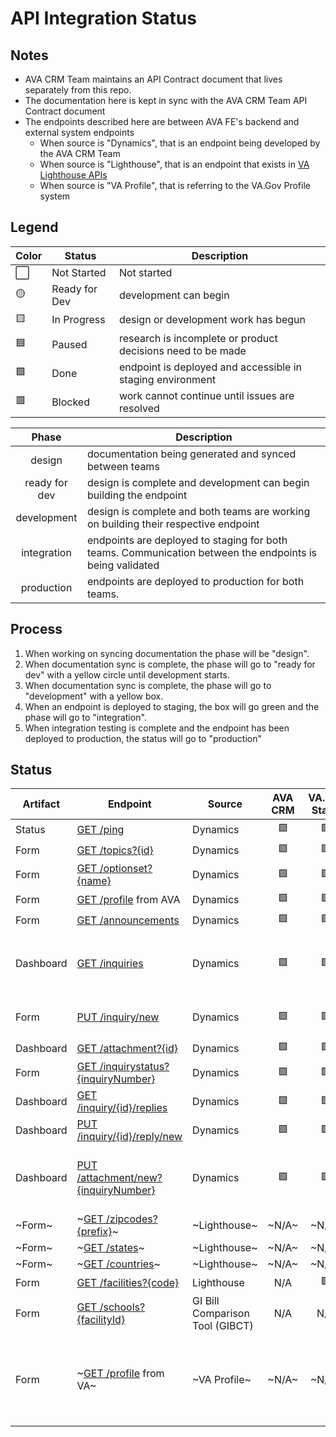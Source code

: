 # API Integration Status

## Notes
* AVA CRM Team maintains an API Contract document that lives separately from this repo.
* The documentation here is kept in sync with the AVA CRM Team API Contract document
* The endpoints described here are between AVA FE's backend and external system endpoints
    *  When source is "Dynamics", that is an endpoint being developed by the AVA CRM Team
    *  When source is "Lighthouse", that is an endpoint that exists in [VA Lighthouse APIs](https://developer.va.gov/explore)
    *  When source is "VA Profile", that is referring to the VA.Gov Profile system

## Legend

|Color | Status | Description |
|---|---|---|
⬜ | Not Started | Not started |
🟡 | Ready for Dev | development can begin |
🟨 | In Progress | design or development work has begun |
🟦 | Paused | research is incomplete or product decisions need to be made |
🟩 | Done | endpoint is deployed and accessible in staging environment |
🟥 | Blocked | work cannot continue until issues are resolved |



| Phase | Description |
|:---:|---|
| design | documentation being generated and synced between teams | 
| ready for dev | design is complete and development can begin building the endpoint |
| development | design is complete and both teams are working on building their respective endpoint |
| integration | endpoints are deployed to staging for both teams. Communication between the endpoints is being validated |
| production | endpoints are deployed to production for both teams. |

## Process
1) When working on syncing documentation the phase will be "design".
2) When documentation sync is complete, the phase will go to "ready for dev" with a yellow circle until development starts.
3) When documentation sync is complete, the phase will go to "development" with a yellow box.
4) When an endpoint is deployed to staging, the box will go green and the phase will go to "integration".
5) When integration testing is complete and the endpoint has been deployed to production, the status will go to "production"

## Status

| Artifact | Endpoint | Source | AVA CRM | VA.gov Static | VA.gov Live | VA.gov UI | E2E Testing | Notes |
|---|---|---|:---:|:---:|:---:|:---:|:---:|---|
Status | [GET /ping](crm_api/Status_Ping.md) | Dynamics | 🟩 | 🟩 | 🟩 | N/A | N/A |  | 
Form | [GET /topics?{id}](crm_api/Form_GetTopics.md) | Dynamics | 🟩 | 🟩 | 🟩 | 🟩 | ⬜ |  | 
Form | [GET /optionset?{name}](crm_api/Form_GetOptionSet.md) | Dynamics | 🟩 | 🟩 | 🟩 | 🟩 | ⬜ | | 
Form | [GET /profile](crm_api/AVA_Profile.md) from AVA | Dynamics | 🟩 | 🟩 | 🟩 | N/A | N/A | | 
Form | [GET /announcements](crm_api/Form_RetrieveAnnouncements.md) | Dynamics | 🟩 | 🟩 | 🟩 | 🟡 | ⬜ | | 
Dashboard | [GET /inquiries](crm_api/Dashboard_RetrieveInquiries.md) | Dynamics | 🟩 | 🟩 | 🟩 | 🟡 | ⬜ | CRM handed off this endpoint on 02/27 | 
Form | [PUT /inquiry/new](crm_api/Form_SubmitInquiry.md)  | Dynamics | 🟩 | 🟩 | 🟩 | 🟡 | ⬜ | integration into UI is in backlog |  
Dashboard | [GET /attachment?{id}](crm_api/Dashboard_GetAttachment.md) | Dynamics | 🟩 | 🟩 | 🟩 | 🟡 | ⬜ |  | 
Form | [GET /inquirystatus?{inquiryNumber}](crm_api/Form_GetInquiryStatus.md) | Dynamics | 🟩 | 🟩 | 🟩 | 🟡 | ⬜ |  | 
Dashboard | [GET /inquiry/{id}/replies](crm_api/Dashboard_RetrieveReplies.md) | Dynamics | 🟩 | 🟩 | 🟩 | 🟡 | ⬜ |  |
Dashboard | [PUT /inquiry/{id}/reply/new](crm_api/Dashboard_SubmitAReply.md) | Dynamics | 🟩 | 🟩 | 🟩 | 🟡 | ⬜ |  | 
Dashboard | [PUT /attachment/new?{inquiryNumber}](crm_api/Dashboard_UploadFile.md) | Dynamics | 🟩 | 🟩 | 🟨 | ⬜ | ⬜ | CRM handed off this endpoint on 03/11 | 
~Form~ | ~[GET /zipcodes?{prefix}](lighthouse/Form_ZipCodes.md)~ | ~Lighthouse~ | ~N/A~ | ~N/A~ | ~N/A~ | ~N/A~ | ~N/A~ |  | 
~Form~ | ~[GET /states](lighthouse/Form_States.md)~ | ~Lighthouse~ | ~N/A~ | ~N/A~ | ~N/A~ | ~N/A~ | ~N/A~ | |  
~Form~ | ~[GET /countries](lighthouse/Form_GetCountries.md)~ | ~Lighthouse~ | ~N/A~ | ~N/A~ | ~N/A~ | ~N/A~ | ~N/A~ | | 
Form | [GET /facilities?{code}](lighthouse/Form_MedicalFacilities.md)  | Lighthouse | N/A | 🟩 | 🟩 | 🟩 | N/A |  | 
Form | [GET /schools?{facilityId}](crm_api/Form_SchoolFacilityCodes.md) | GI Bill Comparison Tool (GIBCT) | N/A | N/A | 🟡 | ~N/A~ | ~N/A~ |  | 
Form | ~[GET /profile](va_profile/profile_processes.md) from VA~ | ~VA Profile~ | ~N/A~ | ~N/A~ | 🟡 | ~N/A~ | ~N/A~ | login provides profile data, no need to separate call to API | 

